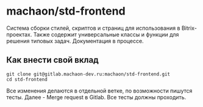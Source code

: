 # machaon/std-frontend

Система сборки стилей, скриптов и страниц для использования в Bitrix-проектах.
Также содержит универсальные классы и функции для решения типовых задач. Документация в процессе.  

## Как внести свой вклад

    git clone git@gitlab.machaon-dev.ru:machaon/std-frontend.git
    cd std-frontend

Все изменения делаются в отдельной ветке, по возможности пишутся тесты.
Далее - Merge request в Gitlab. Все тесты должны проходить.
